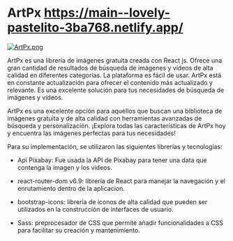 # ArtPx https://main--lovely-pastelito-3ba768.netlify.app/

[![ArtPx.png](https://i.postimg.cc/sxgG3V14/ArtPx.png)](https://postimg.cc/Pp054nWC)

ArtPx es una librería de imágenes gratuita creada con React js. Ofrece una gran cantidad de resultados de búsqueda de imágenes y vídeos de alta calidad en diferentes categorías. La plataforma es fácil de usar. ArtPx está en constante actualización para ofrecer el contenido más actualizado y relevante. Es una excelente solución para tus necesidades de búsqueda de imágenes y vídeos.

ArtPx es una excelente opción para aquellos que buscan una biblioteca de imágenes gratuita y de alta calidad con herramientas avanzadas de búsqueda y personalización. ¡Explora todas las características de ArtPx hoy y encuentra las imágenes perfectas para tus necesidades!

Para su implementación, se utilizaron las siguientes librerías y tecnologías:

- Api Pixabay: Fue usada la API de Pixabay para tener una data que contenga la imagen y los videos.
- react-router-dom v6.9: librería de React para manejar la navegación y el enrutamiento dentro de la aplicacion.

- bootstrap-icons: librería de iconos de alta calidad que pueden ser utilizados en la construcción de interfaces de usuario.
- Sass: preprocesador de CSS que permite añadir funcionalidades a CSS para facilitar su creación y mantenimiento.
